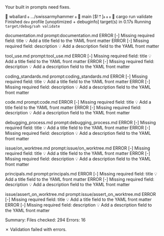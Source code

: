 Your built in prompts need fixes.


 󰀵 wballard   …/swissarmyhammer    main [$!⇡]  
 cargo run validate
    Finished `dev` profile [unoptimized + debuginfo] target(s) in 0.17s
     Running `target/debug/sah validate`

documentation.md
  prompt:documentation.md
  ERROR [-] Missing required field: title
    💡 Add a title field to the YAML front matter
  ERROR [-] Missing required field: description
    💡 Add a description field to the YAML front matter

tool_use.md
  prompt:tool_use.md
  ERROR [-] Missing required field: title
    💡 Add a title field to the YAML front matter
  ERROR [-] Missing required field: description
    💡 Add a description field to the YAML front matter

coding_standards.md
  prompt:coding_standards.md
  ERROR [-] Missing required field: title
    💡 Add a title field to the YAML front matter
  ERROR [-] Missing required field: description
    💡 Add a description field to the YAML front matter

code.md
  prompt:code.md
  ERROR [-] Missing required field: title
    💡 Add a title field to the YAML front matter
  ERROR [-] Missing required field: description
    💡 Add a description field to the YAML front matter

debugging_process.md
  prompt:debugging_process.md
  ERROR [-] Missing required field: title
    💡 Add a title field to the YAML front matter
  ERROR [-] Missing required field: description
    💡 Add a description field to the YAML front matter

issue/on_worktree.md
  prompt:issue/on_worktree.md
  ERROR [-] Missing required field: title
    💡 Add a title field to the YAML front matter
  ERROR [-] Missing required field: description
    💡 Add a description field to the YAML front matter

principals.md
  prompt:principals.md
  ERROR [-] Missing required field: title
    💡 Add a title field to the YAML front matter
  ERROR [-] Missing required field: description
    💡 Add a description field to the YAML front matter

issue/assert_on_worktree.md
  prompt:issue/assert_on_worktree.md
  ERROR [-] Missing required field: title
    💡 Add a title field to the YAML front matter
  ERROR [-] Missing required field: description
    💡 Add a description field to the YAML front matter

Summary:
  Files checked: 294
  Errors: 16

✗ Validation failed with errors.
